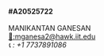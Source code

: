 <b>#A20525722</b>
<br></br>
MANIKANTAN GANESAN
<br><a href="mailto:mganesan2@hawk.iit.edu">📧:mganesa2@hawk.iit.edu</a></br>
<i> 📞 : +1 7737891086</i>
